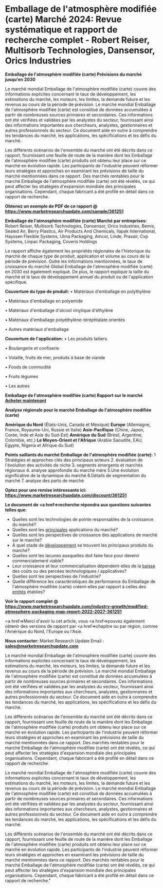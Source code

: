 # Emballage de l'atmosphère modifiée (carte) Marché 2024: Revue systématique et rapport de recherche complet - Robert Reiser, Multisorb Technologies, Dansensor, Orics Industries

<strong>Emballage de l'atmosphère modifiée (carte) Prévisions du marché jusqu'en 2030</strong>

Le marché mondial Emballage de l'atmosphère modifiée (carte) couvre des informations explicites concernant le taux de développement, les estimations du marché, les moteurs, les limites, la demande future et les revenus au cours de la période de prévision. Le marché mondial Emballage de l'atmosphère modifiée (carte) est constitué de données accumulées à partir de nombreuses sources primaires et secondaires. Ces informations ont été vérifiées et validées par les analystes du secteur, fournissant ainsi des informations importantes aux chercheurs, analystes, gestionnaires et autres professionnels du secteur. Ce document aide en outre à comprendre les tendances du marché, les applications, les spécifications et les défis du marché.

Les différents scénarios de l'ensemble du marché ont été décrits dans ce rapport, fournissant une feuille de route de la manière dont les Emballage de l'atmosphère modifiée (carte) produits ont obtenu leur place sur ce marché en évolution rapide. Les participants de l'industrie peuvent réformer leurs stratégies et approches en examinant les prévisions de taille du marché mentionnées dans ce rapport. Des marchés rentables pour le marché Emballage de l'atmosphère modifiée (carte) ont été révélés, ce qui peut affecter les stratégies d'expansion mondiale des principales organisations. Cependant, chaque fabricant a été profilé en détail dans ce rapport de recherche.

<strong>Obtenez un exemple de PDF de ce rapport @ <a href=https://www.marketresearchupdate.com/sample/361251>https://www.marketresearchupdate.com/sample/361251</a></strong></a></strong>

<strong>Emballage de l'atmosphère modifiée (carte) Marché par entreprises:</strong>
Robert Reiser, Multisorb Technologies, Dansensor, Orics Industries, Bemis, Sealed Air, Berry Plastics, Air Products And Chemicals, Ilapak International, Hayssen Flexible Systems, Ulma Packaging, Amcor, Linde, Praxair, Cvp Systems, Linpac Packaging, Coveris Holdings

Le rapport affiche également les propriétés régionales de l'historique du marché de chaque type de produit, application et volume au cours de la période de prévision. Outre les informations mentionnées, le taux de croissance du marché Global Emballage de l'atmosphère modifiée (carte) en 2030 est également expliqué. De plus, le rapport explique la taille du marché et le taux de développement annuel du produit ou de l'application spécifique.

<strong>Couverture du type de produit:</strong>
• Matériaux d'emballage en polythylène

• Matériaux d'emballage en polyamide

• Matériaux d'emballage d'alcool vinylique d'éthylène

• Matériaux d'emballage polyéthylène-téréphtalate orientés

• Autres matériaux d'emballage

<strong>Couverture de l'application:</strong>
• Les produits laitiers

• Boulangerie et confiserie

• Volaille, fruits de mer, produits à base de viande

• Foods de commodité

• Fruits légumes

• Les autres

<strong>Emballage de l'atmosphère modifiée (carte) Rapport sur le marché <a href=https://www.marketresearchupdate.com/buynow/361251> Acheter maintenant </a></strong></a></strong>

<strong>Analyse régionale pour le marché Emballage de l'atmosphère modifiée (carte)</strong>

<strong>Amérique du Nord</strong> (États-Unis, Canada et Mexique)
<strong>Europe</strong> (Allemagne, France, Royaume-Uni, Russie et Italie)
<strong>Asie-Pacifique</strong> (Chine, Japon, Corée, Inde et Asie du Sud-Est)
<strong>Amérique du Sud</strong> (Brésil, Argentine, Colombie, etc.)
<strong>Le Moyen-Orient et l'Afrique</strong> (Arabie Saoudite, EAU, Egypte, Nigeria et Afrique du Sud)

<strong>Points saillants du marché Emballage de l'atmosphère modifiée (carte):</strong>
1 Stratégies et approches clés des principaux acteurs
2. évaluation de l'évolution des activités de niche
3. segments émergents et marchés régionaux
4. analyse approfondie du marché mère
5.Une évolution significative de la dynamique du marché
6.Détails de segmentation du marché
7. analyse des parts de marché

<strong>Optez pour une remise intéressante ici: <a href=https://www.marketresearchupdate.com/discount/361251>https://www.marketresearchupdate.com/discount/361251</a></strong></a></strong>

<strong>Le document de <a href=>recherche</a> répondra aux questions suivantes telles que:</strong>
<ul>
  <li>Quelles sont les technologies de pointe responsables de la croissance du marché?</li>
  <li>Quelles sont les <a href=>principales</a> applications du marché?</li>
  <li>Quelles sont les perspectives de croissance des applications de marché sur le marché?</li>
  <li>À quel stade de <a href=>développement</a> se trouvent les principaux produits du marché?</li>
  <li>Quelles sont les lacunes auxquelles doit faire face pour devenir commercialement viable?</li>
  <li>Leur croissance et leur commercialisation dépendent-elles de la <a href=>baisse</a> des coûts ou des percées technologiques / applicatives?</li>
  <li>Quelles sont les perspectives de l'industrie?</li>
  <li>Quelle différence les caractéristiques de performance du Emballage de l'atmosphère modifiée (carte) créent-elles par rapport à celles des <a href=>entités</a> établies?</li>
</ul>
<strong>Voir le rapport complet @ <a href=https://www.marketresearchupdate.com/industry-growth/modified-atmosphere-packaging-map-report-2022-2027-361251>https://www.marketresearchupdate.com/industry-growth/modified-atmosphere-packaging-map-report-2022-2027-361251</a></strong></a></strong>

<a href=>Merci</a> d'avoir lu cet article, vous <a href=>pouvez</a> également obtenir des versions de rapport par <a href=>chapitre</a> ou par région, comme l'Amérique du Nord, l'Europe ou l'Asie.

<strong>Nous contacter:</strong>
Market Research Update
Email : <strong>sales@marketresearchupdate.com</strong>

Le marché mondial Emballage de l'atmosphère modifiée (carte) couvre des informations explicites concernant le taux de développement, les estimations du marché, les moteurs, les limites, la demande future et les revenus au cours de la période de prévision. Le marché mondial Emballage de l'atmosphère modifiée (carte) est constitué de données accumulées à partir de nombreuses sources primaires et secondaires. Ces informations ont été vérifiées et validées par les analystes du secteur, fournissant ainsi des informations importantes aux chercheurs, analystes, gestionnaires et autres professionnels du secteur. Ce document aide en outre à comprendre les tendances du marché, les applications, les spécifications et les défis du marché.

Les différents scénarios de l'ensemble du marché ont été décrits dans ce rapport, fournissant une feuille de route de la manière dont les Emballage de l'atmosphère modifiée (carte) produits ont obtenu leur place sur ce marché en évolution rapide. Les participants de l'industrie peuvent réformer leurs stratégies et approches en examinant les prévisions de taille du marché mentionnées dans ce rapport. Des marchés rentables pour le marché Emballage de l'atmosphère modifiée (carte) ont été révélés, ce qui peut affecter les stratégies d'expansion mondiale des principales organisations. Cependant, chaque fabricant a été profilé en détail dans ce rapport de recherche.

Le marché mondial Emballage de l'atmosphère modifiée (carte) couvre des informations explicites concernant le taux de développement, les estimations du marché, les moteurs, les limites, la demande future et les revenus au cours de la période de prévision. Le marché mondial Emballage de l'atmosphère modifiée (carte) est constitué de données accumulées à partir de nombreuses sources primaires et secondaires. Ces informations ont été vérifiées et validées par les analystes du secteur, fournissant ainsi des informations importantes aux chercheurs, analystes, gestionnaires et autres professionnels du secteur. Ce document aide en outre à comprendre les tendances du marché, les applications, les spécifications et les défis du marché.

Les différents scénarios de l'ensemble du marché ont été décrits dans ce rapport, fournissant une feuille de route de la manière dont les Emballage de l'atmosphère modifiée (carte) produits ont obtenu leur place sur ce marché en évolution rapide. Les participants de l'industrie peuvent réformer leurs stratégies et approches en examinant les prévisions de taille du marché mentionnées dans ce rapport. Des marchés rentables pour le marché Emballage de l'atmosphère modifiée (carte) ont été révélés, ce qui peut affecter les stratégies d'expansion mondiale des principales organisations. Cependant, chaque fabricant a été profilé en détail dans ce rapport de recherche."
